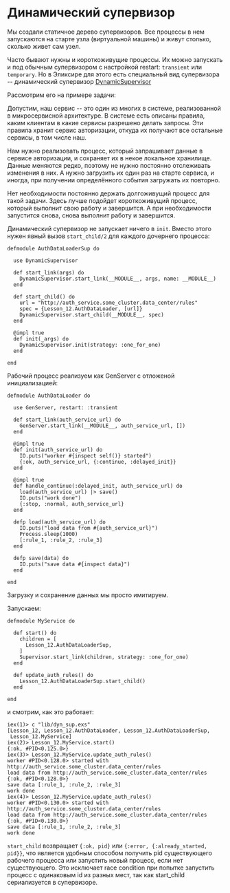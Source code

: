 # Динамический супервизор

Мы создали статичное дерево супервизоров. Все процессы в нем запускаются на старте узла (виртуальной машины) и живут столько, сколько живет сам узел. 

Часто бывают нужны и короткоживущие процессы. Их можно запускать и под обычным супервизором с настройкой restart: `transient` или `temporary`. Но в Эликсире для этого есть специальный вид супервизора -- динамический супервизор [DynamicSupervisor](https://hexdocs.pm/elixir/1.12/DynamicSupervisor.html)

Рассмотрим его на примере задачи:

Допустим, наш сервис -- это один из многих в системе, реализованной в микросервисной архитектуре. В системе есть описаны правила, каким клиентам в какие сервисы разрешено делать запросы. Эти правила хранит сервис авторизации, откуда их получают все остальные сервисы, в том числе наш. 

Нам нужно реализовать процесс, который запрашивает данные в сервисе авторизации, и сохраняет их в некое локальное хранилище. Данные меняются редко, поэтому не нужно постоянно отслеживать изменения в них. А нужно загрузить их один раз на старте сервиса, и иногда, при получении определённого события загружать их повторно.

Нет необходимости постоянно держать долгоживущий процесс для такой задачи. Здесь лучше подойдет короткоживущий процесс, который выполнит свою работу и завершится. А при необходимости запустится снова, снова выполнит работу и завершится.

Динамический супервизор не запускает ничего в `init`. Вместо этого нужен явный вызов `start_child/2` для каждого дочернего процесса:

```
defmodule AuthDataLoaderSup do

  use DynamicSupervisor

  def start_link(args) do
    DynamicSupervisor.start_link(__MODULE__, args, name: __MODULE__)
  end

  def start_child() do
    url = "http://auth_service.some_cluster.data_center/rules"
    spec = {Lesson_12.AuthDataLoader, [url]}
    DynamicSupervisor.start_child(__MODULE__, spec)
  end

  @impl true
  def init(_args) do
    DynamicSupervisor.init(strategy: :one_for_one)
  end

end
```

Рабочий процесс реализуем как GenServer с отложеной инициализацией:

```
defmodule AuthDataLoader do

  use GenServer, restart: :transient

  def start_link(auth_service_url) do
    GenServer.start_link(__MODULE__, auth_service_url, [])
  end

  @impl true
  def init(auth_service_url) do
    IO.puts("worker #{inspect self()} started")
    {:ok, auth_service_url, {:continue, :delayed_init}}
  end

  @impl true
  def handle_continue(:delayed_init, auth_service_url) do
    load(auth_service_url) |> save()
    IO.puts("work done")
    {:stop, :normal, auth_service_url}
  end

  defp load(auth_service_url) do
    IO.puts("load data from #{auth_service_url}")
    Process.sleep(1000)
    [:rule_1, :rule_2, :rule_3]
  end

  defp save(data) do
    IO.puts("save data #{inspect data}")
  end

end
```

Загрузку и сохранение данных мы просто имитируем.

Запускаем:

```
defmodule MyService do

  def start() do
    children = [
      Lesson_12.AuthDataLoaderSup,
    ]
    Supervisor.start_link(children, strategy: :one_for_one) 
  end

  def update_auth_rules() do
    Lesson_12.AuthDataLoaderSup.start_child()
  end

end
```

и смотрим, как это работает:

```
iex(1)> c "lib/dyn_sup.exs"
[Lesson_12, Lesson_12.AuthDataLoader, Lesson_12.AuthDataLoaderSup,
 Lesson_12.MyService]
iex(2)> Lesson_12.MyService.start()
{:ok, #PID<0.125.0>}
iex(3)> Lesson_12.MyService.update_auth_rules()
worker #PID<0.128.0> started with http://auth_service.some_cluster.data_center/rules
load data from http://auth_service.some_cluster.data_center/rules
{:ok, #PID<0.128.0>}
save data [:rule_1, :rule_2, :rule_3]
work done
iex(4)> Lesson_12.MyService.update_auth_rules()
worker #PID<0.130.0> started with http://auth_service.some_cluster.data_center/rules
load data from http://auth_service.some_cluster.data_center/rules
{:ok, #PID<0.130.0>}
save data [:rule_1, :rule_2, :rule_3]
work done
```

`start_child` возвращает `{:ok, pid}` или `{:error, {:already_started, pid}}`, что является удобным способом получить pid существующего рабочего процесса или запустить новый процесс, если нет существующего. Это исключает race condition при попытке запустить процесс с одинаковым id из разных мест, так как start_child сериализуется в супервизоре.

